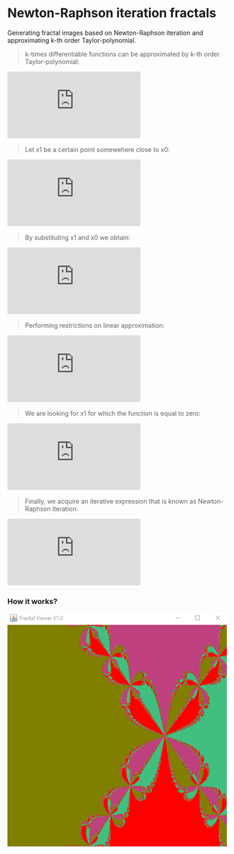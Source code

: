# Newton-Raphson iteration fractals

Generating fractal images based on Newton-Raphson iteration and approximating k-th order Taylor-polynomial.


> k-times differentiable functions can be approximated by k-th order Taylor-polynomial:

![eq1](https://latex.codecogs.com/gif.latex?f%20%28x_0&plus;%5Calpha%29%20%3D%20f%28x_0%29%20&plus;%20f%27%28x_0%29*%5Calpha%20&plus;%20%5Cfrac%7B1%7D%7B2%21%7Df%27%27%28x_0%29%5Calpha%5E2%20&plus;%5Cfrac%7B1%7D%7B3%21%7Df%27%27%27%28x_0%29%5Calpha%5E3%20&plus;%20...)

>Let x1 be a certain point somewehere close to x0:

![eq2](https://latex.codecogs.com/gif.latex?x_1%20%3D%20x_0%20&plus;%20%5Calpha)

>By substituting x1 and x0 we obtain:

![eq3](https://latex.codecogs.com/gif.latex?f%20%28x_1%29%20%3D%20f%28x_0%29%20&plus;%20f%27%28x_0%29*%28x_1-x_0%29%20&plus;%20%5Cfrac%7B1%7D%7B2%21%7Df%27%27%28x_0%29%28x_1-x_0%29%5E2%20&plus;%20...)

>Performing restrictions on linear approximation:

![eq4](https://latex.codecogs.com/gif.latex?f%28x_1%29%5Capprox%20f%28x_0%29%20&plus;%20f%27%28x_0%29%28x_1-x_0%29)

>We are looking for x1 for which the function is equal to zero:

![eq5](https://latex.codecogs.com/gif.latex?x_1%3Dx_0%20-%20%5Cfrac%7Bf%28x_0%29%7D%7Bf%27%28x_0%29%7D)

>Finally, we acquire an iterative expression that is known as Newton-Raphson iteration:

![eq6](https://latex.codecogs.com/gif.latex?x_%7Bn&plus;1%7D%3Dx_n%20-%20%5Cfrac%7Bf%28x_n%29%7D%7Bf%27%28x_n%29%7D)


### How it works?
![Newton fractal generation](https://github.com/damjanvucina/newton-fractals/blob/master/newton.gif)
